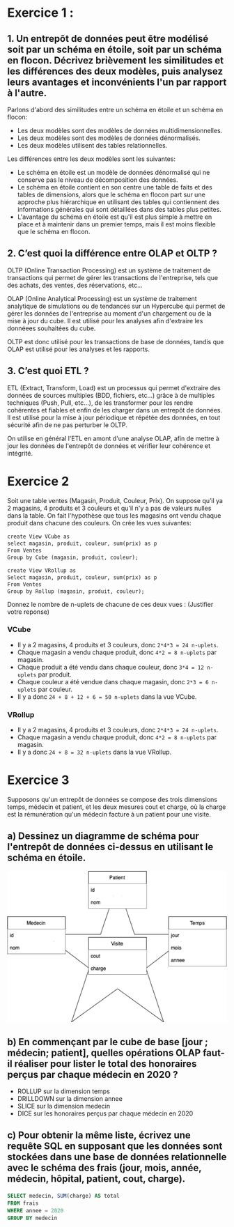 # Exercice 1 :
## 1. Un entrepôt de données peut être modélisé soit par un schéma en étoile, soit par un schéma en flocon. Décrivez brièvement les similitudes et les différences des deux modèles, puis analysez leurs avantages et inconvénients l'un par rapport à l'autre.
Parlons d'abord des similitudes entre un schéma en étoile et un schéma en flocon:
- Les deux modèles sont des modèles de données multidimensionnelles.
- Les deux modèles sont des modèles de données dénormalisés.
- Les deux modèles utilisent des tables relationnelles.

Les différences entre les deux modèles sont les suivantes:
- Le schéma en étoile est un modèle de données dénormalisé qui ne conserve pas le niveau de décomposition des données.
- Le schéma en étoile contient en son centre une table de faits et des tables de dimensions, alors que le schéma en flocon part sur une approche plus hiérarchique en utilisant des tables qui contiennent des informations générales qui sont détaillées dans des tables plus petites.
- L'avantage du schéma en étoile est qu'il est plus simple à mettre en place et à maintenir dans un premier temps, mais il est moins flexible que le schéma en flocon.
## 2. C’est quoi la différence entre OLAP et OLTP ?
OLTP (Online Transaction Processing) est un système de traitement de transactions qui permet de gérer les transactions de l'entreprise, tels que des achats, des ventes, des réservations, etc...

OLAP (Online Analytical Processing) est un système de traitement analytique de simulations ou de tendances sur un Hypercube qui permet de gérer les données de l'entreprise au moment d'un chargement ou de la mise à jour du cube. Il est utilisé pour les analyses afin d'extraire les donnéees souhaitées du cube. 

OLTP est donc utilisé pour les transactions de base de données, tandis que OLAP est utilisé pour les analyses et les rapports.
## 3. C’est quoi ETL ?
ETL (Extract, Transform, Load) est un processus qui permet d'extraire des données de sources multiples (BDD, fichiers, etc...) grâce à de multiples techniques (Push, Pull, etc...), de les transformer pour les rendre cohérentes et fiables et enfin de les charger dans un entrepôt de données. Il est utilisé pour la mise à jour périodique et répétée des données, en tout sécurité afin de ne pas perturber le OLTP.

On utilise en général l'ETL en amont d'une analyse OLAP, afin de mettre à jour les données de l'entrepôt de données et vérifier leur cohérence et intégrité.

# Exercice 2

Soit une table ventes (Magasin, Produit, Couleur, Prix). On suppose qu’il ya 2 magasins, 4 
produits et 3 couleurs et qu’il n'y a pas de valeurs nulles dans la table. On fait l'hypothèse que 
tous les magasins ont vendu chaque produit dans chacune des couleurs. 
On crée les vues suivantes:
``` 
create View VCube as 
select magasin, produit, couleur, sum(prix) as p 
From Ventes 
Group by Cube (magasin, produit, couleur); 
```
```
create View VRollup as 
Select magasin, produit, couleur, sum(prix) as p 
From Ventes 
Group by Rollup (magasin, produit, couleur); 
```

Donnez le nombre de n-uplets de chacune de ces deux vues : (Justifier votre reponse)

### VCube
- Il y a 2 magasins, 4 produits et 3 couleurs, donc `2*4*3 = 24 n-uplets`.
- Chaque magasin a vendu chaque produit, donc `4*2 = 8 n-uplets` par magasin.
- Chaque produit a été vendu dans chaque couleur, donc `3*4 = 12 n-uplets` par produit.
- Chaque couleur a été vendue dans chaque magasin, donc `2*3 = 6 n-uplets` par couleur.
- Il y a donc `24 + 8 + 12 + 6 = 50 n-uplets` dans la vue VCube.

### VRollup
- Il y a 2 magasins, 4 produits et 3 couleurs, donc `2*4*3 = 24 n-uplets`.
- Chaque magasin a vendu chaque produit, donc `4*2 = 8 n-uplets` par magasin.
- Il y a donc `24 + 8 = 32 n-uplets` dans la vue VRollup.

# Exercice 3
Supposons qu'un entrepôt de données se compose des trois dimensions temps, médecin et patient, et les deux mesures cout et charge, où la charge est la rémunération qu'un médecin facture à un patient pour une visite. 

## a) Dessinez un diagramme de schéma pour l'entrepôt de données ci-dessus en utilisant le schéma en étoile. 
![Diagramme de schéma en étoile](./ex3a.png)
## b) En  commençant  par  le  cube  de  base  [jour ;  médecin;  patient],  quelles  opérations OLAP faut-il réaliser pour lister le total des honoraires perçus par chaque médecin en 2020 ?
- ROLLUP sur la dimension temps
- DRILLDOWN sur la dimension annee
- SLICE sur la dimension medecin
- DICE sur les honoraires perçus par chaque médecin en 2020

## c) Pour  obtenir  la  même  liste,  écrivez  une  requête  SQL  en  supposant  que  les  données sont  stockées  dans  une  base  de  données  relationnelle  avec  le  schéma  des  frais  (jour, mois, année, médecin, hôpital, patient, cout, charge).
```sql
SELECT medecin, SUM(charge) AS total
FROM frais
WHERE annee = 2020
GROUP BY medecin
```
